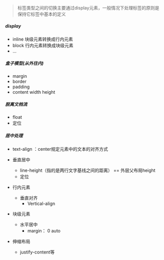 > 标签类型之间的切换主要通过display元素，一般情况下处理标签的原则是保持它标签中基本的定义

##### display

- inline  块级元素转换成行内元素
- block 行内元素转换成块级元素
- ...



##### 盒子模型(从外往内)

- margin
- border
- padding 
- content   width  height



##### 脱离文档流

- float
- 定位



##### 居中处理

- text-align ：center规定元素中的文本的对齐方式

- 垂直居中
  - line-height（指的是两行文字基线之间的距离） == 外层父布局height
  - 定位
- 行内元素
  - 垂直对齐
    - Vertical-align
- 块级元素
  - 水平居中
    - margin： 0 auto
- 伸缩布局
  - justify-content等